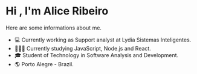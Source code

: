 <h1> Hi , I'm Alice Ribeiro </h1>
<p dir="auto">Here are some informations about me.</p>

<ul dir="auto">
<li><g-emoji class="g-emoji" alias="computer" fallback-src="https://github.githubassets.com/images/icons/emoji/unicode/1f4bb.png">💻</g-emoji> Currently working as Support analyst at Lydia Sistemas Inteligentes.</li>
<li>🧙🏻‍♂️ Currently studying JavaScript, Node.js and React.</li>
<li><g-emoji class="g-emoji" alias="mortar_board" fallback-src="https://github.githubassets.com/images/icons/emoji/unicode/1f393.png">🎓</g-emoji> Student of Technology in Software Analysis and Development.</li>
<li><g-emoji class="g-emoji" alias="earth_americas" fallback-src="https://github.githubassets.com/images/icons/emoji/unicode/1f30e.png">🌎</g-emoji> Porto Alegre - Brazil.</li>
</ul>
